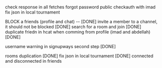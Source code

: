 check response in all fetches
forgot password public checkauth with imad
fix json in local tournament


BLOCK a friends (profile and chat) -- [DONE]
invite a member to a channel, it should not be blocked [DONE]
search for a room and join [DONE]
duplicate friedn in hcat when comming from profile (imad and abdellah) [DONE]

username warning in signupways second step [DONE]

rooms duplication [DONE]
fix json in local tournament [DONE]
connected and disconnected in friends

